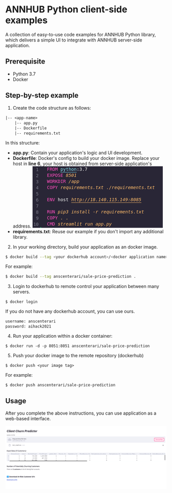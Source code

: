 # ANNHUB Python client-side examples

A collection of easy-to-use code examples for ANNHUB Python library, which delivers a simple UI to integrate with ANNHUB server-side application.

## Prerequisite

* Python 3.7
* Docker

## Step-by-step example
1. Create the code structure as follows:
```angular2html
|-- <app-name>
	|-- app.py
	|-- Dockerfile
	|-- requirements.txt
```
In this structure:
* **app.py**: Contain your application's logic and UI development.
* **Dockerfile**: Docker's config to build your docker image. Replace your host in **line 6**, your host is obtained from server-side application's address.
![Docker instruction](figures/Dockerfile.png)
* **requirements.txt**: Reuse our example if you don't import any additional library.

2. In your working directory, build your application as an docker image.
```bash
$ docker build --tag <your dockerhub account>/<docker application name>:<your company name-version> .
```
For example: 
```bash
$ docker build --tag anscenterari/sale-price-prediction .
```
3. Login to dockerhub to remote control your application between many servers.
 ```
 $ docker login
 ```
 If you do not have any dockerhub account, you can use ours.
 ```
 username: anscenterari
 password: aihack2021
 ```
 4. Run your application within a docker container:
 ```
 $ docker run -d -p 8051:8051 anscenterari/sale-price-prediction
 ```
 5. Push your docker image to the remote repository (dockerhub)
 ```
 $ docker push <your image tag>
 ```
 For example:
 ```
 $ docker push anscenterari/sale-price-prediction
 ```
## Usage
After you complete the above instructions, you can use application as a web-based interface.

![Example UI](figures/app.png)